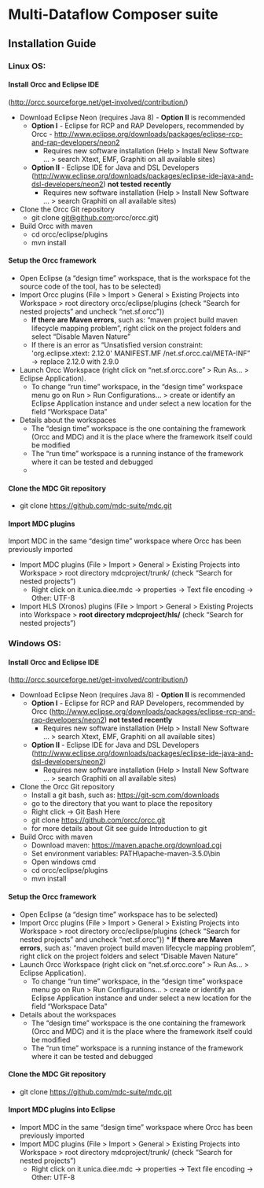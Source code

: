 # Multi-Dataflow Composer suite 
## Installation Guide

### Linux OS:
#### Install Orcc and Eclipse IDE 
(http://orcc.sourceforge.net/get-involved/contribution/)
* Download Eclipse Neon (requires Java 8) - **Option II** is recommended 
    * **Option I** - Eclipse for RCP and RAP Developers, recommended by Orcc - http://www.eclipse.org/downloads/packages/eclipse-rcp-and-rap-developers/neon2
        * Requires new software installation (Help > Install New Software … > search Xtext, EMF, Graphiti on all available sites)
    * **Option II** - Eclipse IDE for Java and DSL Developers (http://www.eclipse.org/downloads/packages/eclipse-ide-java-and-dsl-developers/neon2) **not tested recently**
        * Requires new software installation (Help > Install New Software … > search Graphiti on all available sites)
* Clone the Orcc Git repository 
    * git clone git@github.com:orcc/orcc.git)
* Build Orcc with maven
    * cd orcc/eclipse/plugins
    * mvn install

#### Setup the Orcc framework
* Open Eclipse (a “design time” workspace, that is the workspace fot the source code of the tool, has to be selected)
* Import Orcc plugins (File > Import > General > Existing Projects into Workspace > root directory orcc/eclipse/plugins (check “Search for nested projects” and uncheck “net.sf.orcc”))
    * **If there are Maven errors**, such as: “maven project build maven lifecycle mapping problem”, right click on the project folders and select “Disable Maven Nature”
    * If there is an error as “Unsatisfied version constraint: 'org.eclipse.xtext: 2.12.0'    MANIFEST.MF    /net.sf.orcc.cal/META-INF” → replace 2.12.0 with 2.9.0
* Launch Orcc Workspace (right click on “net.sf.orcc.core” > Run As… > Eclipse Application).
    * To change “run time” workspace, in the “design time” workspace menu go on Run > Run Configurations… > create or identify an Eclipse Application instance and under select a new location for the field “Workspace Data”
* Details about the workspaces
    * The “design time” workspace is the one containing the framework (Orcc and MDC) and it is the place where the framework itself could be modified
    * The “run time” workspace is a running instance of the framework where it can be tested and debugged
    * 
#### Clone the MDC Git repository
* git clone https://github.com/mdc-suite/mdc.git 

#### Import MDC plugins
Import MDC  in the same “design time” workspace where Orcc has been previously imported

* Import MDC plugins (File > Import > General > Existing Projects into Workspace > root directory mdcproject/trunk/ (check “Search for nested projects”)
    * Right click on it.unica.diee.mdc → properties → Text file encoding → Other: UTF-8
* Import HLS (Xronos) plugins (File > Import > General > Existing Projects into Workspace > **root directory mdcproject/hls/** (check “Search for nested projects”)

### Windows OS:

#### Install Orcc and Eclipse IDE 
(http://orcc.sourceforge.net/get-involved/contribution/)
* Download Eclipse Neon (requires Java 8) - **Option II** is recommended
    * **Option I** - Eclipse for RCP and RAP Developers, recommended by Orcc (http://www.eclipse.org/downloads/packages/eclipse-rcp-and-rap-developers/neon2) **not tested recently**
        * Requires new software installation (Help > Install New Software … > search Xtext, EMF, Graphiti on all available sites)
    * **Option II** - Eclipse IDE for Java and DSL Developers (http://www.eclipse.org/downloads/packages/eclipse-ide-java-and-dsl-developers/neon2)
        * Requires new software installation (Help > Install New Software … > search Graphiti on all available sites)
* Clone the Orcc Git repository
    * Install a git bash, such as: https://git-scm.com/downloads 
    * go to the directory that you want to place the repository
    * Right click → Git Bash Here
    * git clone https://github.com/orcc/orcc.git
    * for more details about Git see guide Introduction to git
* Build Orcc with maven 
    * Download maven: https://maven.apache.org/download.cgi
    * Set environment variables: PATH\apache-maven-3.5.0\bin
    * Open windows cmd
    * cd orcc/eclipse/plugins
    * mvn install

#### Setup the Orcc framework

* Open Eclipse (a “design time” workspace has to be selected)
* Import Orcc plugins (File > Import > General > Existing Projects into Workspace > root directory orcc/eclipse/plugins (check “Search for nested projects” and uncheck “net.sf.orcc”))
        * **If there are Maven errors**, such as: “maven project build maven lifecycle mapping problem”, right click on the project folders and select “Disable Maven Nature”
* Launch Orcc Workspace (right click on “net.sf.orcc.core” > Run As… > Eclipse Application).
    * To change “run time” workspace, in the “design time” workspace menu go on Run > Run Configurations… > create or identify an Eclipse Application instance and under select a new location for the field “Workspace Data”
* Details about the workspaces
    * The “design time” workspace is the one containing the framework (Orcc and MDC) and it is the place where the framework itself could be modified
    * The “run time” workspace is a running instance of the framework where it can be tested and debugged


#### Clone the MDC Git repository 
* git clone https://github.com/mdc-suite/mdc.git


#### Import MDC plugins into Eclipse 
* Import MDC in the same “design time” workspace where Orcc has been previously imported
* Import MDC plugins (File > Import > General > Existing Projects into Workspace > root directory mdcproject/trunk/ (check “Search for nested projects”)
    * Right click on it.unica.diee.mdc → properties → Text file encoding → Other: UTF-8


